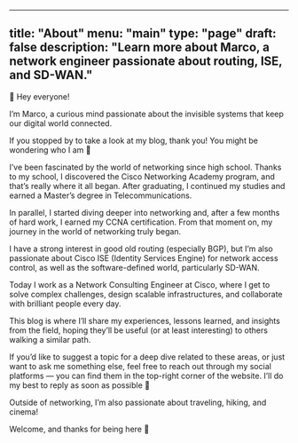 
---
title: "About"
menu: "main" 
type: "page"
draft: false
description: "Learn more about Marco, a network engineer passionate about routing, ISE, and SD-WAN."
---


👋 Hey everyone!

I’m Marco, a curious mind passionate about the invisible systems that keep our digital world connected.

If you stopped by to take a look at my blog, thank you! You might be wondering who I am 🙂

I’ve been fascinated by the world of networking since high school. Thanks to my school, I discovered the Cisco Networking Academy program, and that’s really where it all began. After graduating, I continued my studies and earned a Master’s degree in Telecommunications.

In parallel, I started diving deeper into networking and, after a few months of hard work, I earned my CCNA certification. From that moment on, my journey in the world of networking truly began.

I have a strong interest in good old routing (especially BGP), but I’m also passionate about Cisco ISE (Identity Services Engine) for network access control, as well as the software-defined world, particularly SD-WAN.

Today I work as a Network Consulting Engineer at Cisco, where I get to solve complex challenges, design scalable infrastructures, and collaborate with brilliant people every day.

This blog is where I’ll share my experiences, lessons learned, and insights from the field, hoping they’ll be useful (or at least interesting) to others walking a similar path.

If you’d like to suggest a topic for a deep dive related to these areas, or just want to ask me something else, feel free to reach out through my social platforms — you can find them in the top-right corner of the website. I’ll do my best to reply as soon as possible 🙂

Outside of networking, I’m also passionate about traveling, hiking, and cinema!

Welcome, and thanks for being here 🚀